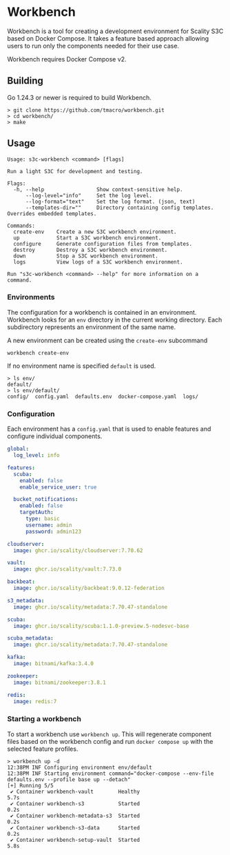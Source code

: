 # Workbench

Workbench is a tool for creating a development environment for Scality S3C based on Docker Compose.
It takes a feature based approach allowing users to run only the components needed for their use case.

Workbench requires Docker Compose v2.

## Building

Go 1.24.3 or newer is required to build Workbench.

```shell
> git clone https://github.com/tmacro/workbench.git
> cd workbench/
> make
```

## Usage

```
Usage: s3c-workbench <command> [flags]

Run a light S3C for development and testing.

Flags:
  -h, --help                 Show context-sensitive help.
      --log-level="info"     Set the log level.
      --log-format="text"    Set the log format. (json, text)
      --templates-dir=""     Directory containing config templates. Overrides embedded templates.

Commands:
  create-env    Create a new S3C workbench environment.
  up            Start a S3C workbench environment.
  configure     Generate configuration files from templates.
  destroy       Destroy a S3C workbench environment.
  down          Stop a S3C workbench environment.
  logs          View logs of a S3C workbench environment.

Run "s3c-workbench <command> --help" for more information on a command.
```

### Environments

The configuration for a workbench is contained in an environment.
Workbench looks for an `env` directory in the current working directory.
Each subdirectory represents an environment of the same name.

A new environment can be created using the `create-env` subcommand

```shell
workbench create-env
```

If no environment name is specified `default` is used.

```shell
> ls env/
default/
> ls env/default/
config/  config.yaml  defaults.env  docker-compose.yaml  logs/
```

### Configuration

Each environment has a `config.yaml` that is used to enable features and configure individual components.

```yaml
global:
  log_level: info

features:
  scuba:
    enabled: false
    enable_service_user: true

  bucket_notifications:
    enabled: false
    targetAuth:
      type: basic
      username: admin
      password: admin123

cloudserver:
  image: ghcr.io/scality/cloudserver:7.70.62

vault:
  image: ghcr.io/scality/vault:7.73.0

backbeat:
  image: ghcr.io/scality/backbeat:9.0.12-federation

s3_metadata:
  image: ghcr.io/scality/metadata:7.70.47-standalone

scuba:
  image: ghcr.io/scality/scuba:1.1.0-preview.5-nodesvc-base

scuba_metadata:
  image: ghcr.io/scality/metadata:7.70.47-standalone

kafka:
  image: bitnami/kafka:3.4.0

zookeeper:
  image: bitnami/zookeeper:3.8.1

redis:
  image: redis:7
```

### Starting a workbench

To start a workbench use `workbench up`.
This will regenerate component files based on the workbench config and run `docker compose up` with the selected feature profiles.

```shell
> workbench up -d
12:38PM INF Configuring environment env/default
12:38PM INF Starting environment command="docker-compose --env-file defaults.env --profile base up --detach"
[+] Running 5/5
 ✔ Container workbench-vault        Healthy                         5.7s
 ✔ Container workbench-s3           Started                         0.2s
 ✔ Container workbench-metadata-s3  Started                         0.2s
 ✔ Container workbench-s3-data      Started                         0.2s
 ✔ Container workbench-setup-vault  Started                         5.8s
```
